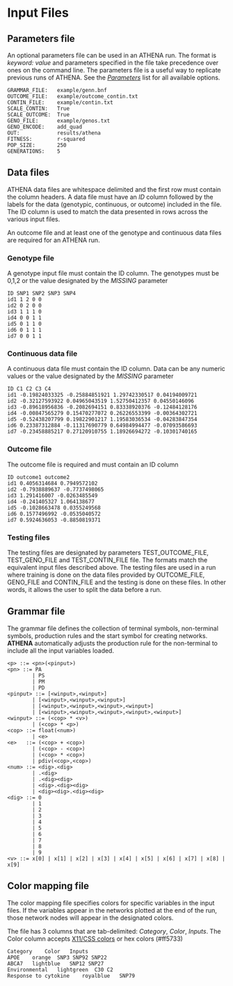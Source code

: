 
# Input Files



## Parameters file

An optional parameters file can be used in an ATHENA run. The format is *keyword:*  *value* and parameters specified in the file take precedence over ones on the command line. The parameters file is a useful way to replicate previous runs of ATHENA. See the *[Parameters](../parameters)* list for all available options.

    GRAMMAR_FILE:   example/genn.bnf
    OUTCOME_FILE:   example/outcome_contin.txt
    CONTIN_FILE:    example/contin.txt
    SCALE_CONTIN:   True
    SCALE_OUTCOME:  True
    GENO_FILE:      example/genos.txt
    GENO_ENCODE:    add_quad
    OUT:            results/athena
    FITNESS:        r-squared
    POP_SIZE:       250
    GENERATIONS:    5

## Data files

ATHENA data files are whitespace delimited and the first row must contain the column headers. A data file must have an *ID* column followed by the labels for the data (genotypic, continuous, or outcome) included in the file. The ID column is used to match the data presented in rows across the various input files.

An outcome file and at least one of the genotype and continuous data files are required for an ATHENA run.

### Genotype file
A genotype input file must contain the ID column. The genotypes must be 0,1,2 or the value designated by the *MISSING* parameter

    ID SNP1 SNP2 SNP3 SNP4
    id1 1 2 0 0
    id2 0 2 0 0
    id3 1 1 1 0
    id4 0 0 1 1
    id5 0 1 1 0
    id6 0 1 1 1
    id7 0 0 1 1

### Continuous data file
A continuous data file must contain the ID column. Data can be any numeric values or the value designated by the *MISSING* parameter

    ID C1 C2 C3 C4
    id1 -0.19824033325 -0.25884851921 1.29742330517 0.04194009721
    id2 -0.32127593922 0.04965043519 1.52750412357 0.04550146096
    id3 -0.89618956836 -0.2082694151 0.83338920376 -0.12484128176
    id4 -0.00847565279 0.15470277072 0.26226553399 -0.00364302721
    id5 -0.52438207799 0.19822901217 1.19583036534 -0.04283847354
    id6 0.23387312884 -0.11317690779 0.64984994477 -0.07093586693
    id7 -0.23458885217 0.27120910755 1.18926694272 -0.10301740165

### Outcome file
The outcome file is required and must contain an ID column

    ID outcome1 outcome2
    id1 0.4056314684 0.7949572102
    id2 -0.7938889637 -0.7737498065
    id3 1.291416007 -0.0263485549
    id4 -0.241405327 1.064138677
    id5 -0.1028663478 0.0355249568
    id6 0.1577496992 -0.0535040572
    id7 0.5924636053 -0.8850819371

### Testing files

The testing files are designated by parameters TEST_OUTCOME_FILE, TEST_GENO_FILE and TEST_CONTIN_FILE file. The formats match the equivalent input files described above. The testing files are used in a run where training is done on the data files provided by OUTCOME_FILE, GENO_FILE and CONTIN_FILE and the testing is done on these files. In other words, it allows the user to split the data before a run.

## Grammar file

The grammar file defines the collection of terminal symbols, non-terminal symbols, production rules and the start symbol for creating networks. **ATHENA** automatically adjusts the production rule for the <v> non-terminal to include all the input variables loaded.

    <p> ::= <pn>(<pinput>)
    <pn> ::= PA
            | PS
            | PM
            | PD
    <pinput> ::= [<winput>,<winput>]
            | [<winput>,<winput>,<winput>]
            | [<winput>,<winput>,<winput>,<winput>]
            | [<winput>,<winput>,<winput>,<winput>,<winput>]
    <winput> ::= (<cop> * <v>)
            | (<cop> * <p>)
    <cop> ::= float(<num>)
            | <e>
    <e>   ::= (<cop> + <cop>)
            | (<cop> - <cop>)
            | (<cop> * <cop>)
            | pdiv(<cop>,<cop>)
    <num> ::= <dig>.<dig>
            | .<dig>
            | .<dig><dig>
            | <dig>.<dig><dig>
            | <dig><dig>.<dig><dig>
    <dig> ::= 0
            | 1
            | 2
            | 3
            | 4
            | 5
            | 6
            | 7
            | 8
            | 9
    <v> ::= x[0] | x[1] | x[2] | x[3] | x[4] | x[5] | x[6] | x[7] | x[8] | x[9]


## Color mapping file

The color mapping file specifies colors for specific variables in the input files. If the variables appear in the networks plotted at the end of the run, those network nodes will appear in the designated colors.

The file has 3 columns that are tab-delimited: *Category*, *Color*, *Inputs*. The Color column accepts [X11/CSS colors](https://en.wikipedia.org/wiki/Web_colors#CSS_colors) or hex colors (#ff5733) 

    Category	Color	Inputs
    APOE	orange	SNP3 SNP92 SNP22
    ABCA7	lightblue	SNP12 SNP27
    Environmental	lightgreen	C30 C2
    Response to cytokine	royalblue	SNP79

